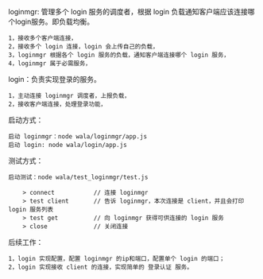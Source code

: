 
loginmgr: 管理多个 login 服务的调度者，根据 login 负载通知客户端应该连接哪个login服务。即负载均衡。
    
    1，接收多个客户端连接，
    2，接收多个 login 连接，login 会上传自己的负载，
    3，loginmgr 根据各个 login 服务的负载，通知客户端连接哪个 login 服务，
    4，loginmgr 属于必需服务，

login：负责实现登录的服务。

    1，主动连接 loginmgr 调度者，上报负载，
    2，接收客户端连接，处理登录功能，
    
启动方式：

    启动 loginmgr：node wala/loginmgr/app.js
    启动 login: node wala/login/app.js

测试方式：

    启动测试：node wala/test_loginmgr/test.js
  
        > connect           // 连接 loginmgr
        > test client       // 告诉 loginmgr，本次连接是 client，并且会打印 login 服务列表
        > test get          // 向 loginmgr 获得可供连接的 login 服务
        > close             // 关闭连接

后续工作：

    1，login 实现配置，配置 loginmgr 的ip和端口，配置单个 login 的端口；
    2，login 实现接收 client 的连接，实现简单的 登录认证 服务。
    
